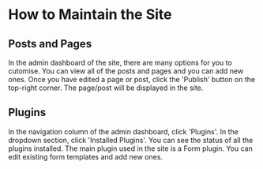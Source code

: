 # How to Maintain the Site

## Posts and Pages

In the admin dashboard of the site, there are many options for you to cutomise. You can view all of the posts and pages and you can add new ones. Once you have edited a page or post, click the 'Publish' button on the top-right corner. The page/post will be displayed in the site.

## Plugins

In the navigation column of the admin dashboard, click 'Plugins'. In the dropdown section, click 'Installed Plugins'. You can see the status of all the plugins installed. The main plugin used in the site is a Form plugin. You can edit existing form templates and add new ones. 
